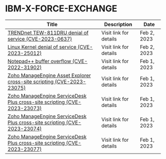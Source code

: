 

# IBM-X-FORCE-EXCHANGE

 |Title|Description|Date|
 |---|---|---|
 |[TRENDnet TEW-811DRU denial of service (CVE-2023-0637)](https://exchange.xforce.ibmcloud.com/activity/list?filter=Vulnerabilities)|Visit link for details|Feb 2, 2023|
 |[Linux Kernel denial of service (CVE-2023-25012)](https://exchange.xforce.ibmcloud.com/activity/list?filter=Vulnerabilities)|Visit link for details|Feb 2, 2023|
 |[Notepad++ buffer overflow (CVE-2022-31902)](https://exchange.xforce.ibmcloud.com/activity/list?filter=Vulnerabilities)|Visit link for details|Feb 1, 2023|
 |[Zoho ManageEngine Asset Explorer cross-site scripting (CVE-2023-23075)](https://exchange.xforce.ibmcloud.com/activity/list?filter=Vulnerabilities)|Visit link for details|Feb 1, 2023|
 |[Zoho ManageEngine ServiceDesk Plus cross-site scripting (CVE-2023-23073)](https://exchange.xforce.ibmcloud.com/activity/list?filter=Vulnerabilities)|Visit link for details|Feb 1, 2023|
 |[Zoho ManageEngine ServiceDesk Plus cross-site scripting (CVE-2023-23074)](https://exchange.xforce.ibmcloud.com/activity/list?filter=Vulnerabilities)|Visit link for details|Feb 1, 2023|
 |[Zoho ManageEngine ServiceDesk Plus cross-site scripting (CVE-2023-23077)](https://exchange.xforce.ibmcloud.com/activity/list?filter=Vulnerabilities)|Visit link for details|Feb 1, 2023|
 